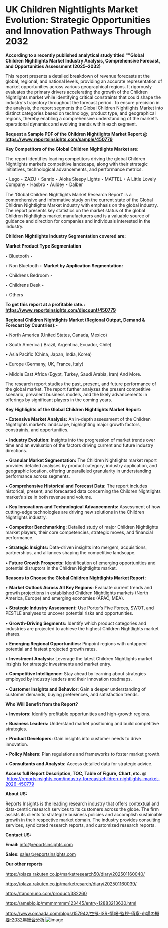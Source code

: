 # UK Children Nightlights Market Evolution: Strategic Opportunities and Innovation Pathways Through 2032

<strong>According to a recently published analytical study titled ""Global Children Nightlights Market Industry Analysis, Comprehensive Forecast, and Opportunities Assessment (2025–2032)</strong>

This report presents a detailed breakdown of revenue forecasts at the global, regional, and national levels, providing an accurate representation of market opportunities across various geographical regions. It rigorously evaluates the primary drivers accelerating the growth of the Children Nightlights market while identifying critical constraints that could shape the industry's trajectory throughout the forecast period. To ensure precision in the analysis, the report segments the Global Children Nightlights Market into distinct categories based on technology, product type, and geographical regions, thereby enabling a comprehensive understanding of the market’s operational dynamics and evolving trends within each segment.

<strong>Request a Sample PDF of the Children Nightlights Market Report </strong><strong>@<a href=https://www.reportsinsights.com/sample/450779 style=color:#0000ff;> https://www.reportsinsights.com/sample/450779</a></strong></font>

<strong>Key Competitors of the Global Children Nightlights Market are:</strong>

The report identifies leading competitors driving the global Children Nightlights market’s competitive landscape, along with their strategic initiatives, technological advancements, and performance metrics.

‣ Lego
‣ ZAZU
‣ Sanrio
‣ Aloka Sleepy Lights
‣ MATTEL
‣ A Little Lovely Company
‣ Hasbro
‣ Auldey
‣ Dalber

The ‘Global Children Nightlights Market Research Report’ is a comprehensive and informative study on the current state of the Global Children Nightlights Market industry with emphasis on the global industry. The report presents key statistics on the market status of the global Children Nightlights market manufacturers and is a valuable source of guidance and direction for companies and individuals interested in the industry.

<strong>Children Nightlights Industry Segmentation covered are:</strong>

<strong>Market Product Type Segmentation</strong>

‣ Bluetooth
‣ 

‣ Non Bluetooth
‣ 
<strong>Market by Application Segmentation:</strong>

‣ Childrens Bedroom
‣ 

‣ Childrens Desk
‣ 

‣ Others

<strong>To get this report at a profitable rate.: <a href=https://www.reportsinsights.com/discount/450779 style=color:#0000ff;>https://www.reportsinsights.com/discount/450779</a></strong></font>

<strong>Regional Children Nightlights Market (Regional Output, Demand &amp; Forecast by Countries):-</strong>

• North America (United States, Canada, Mexico)

• South America ( Brazil, Argentina, Ecuador, Chile)

• Asia Pacific (China, Japan, India, Korea)

• Europe (Germany, UK, France, Italy)

• Middle East Africa (Egypt, Turkey, Saudi Arabia, Iran) And More.

The research report studies the past, present, and future performance of the global market. The report further analyzes the present competitive scenario, prevalent business models, and the likely advancements in offerings by significant players in the coming years.

<strong>Key Highlights of the Global Children Nightlights Market Report:</strong>

• <strong>Extensive Market Analysis:</strong> An in-depth assessment of the Children Nightlights market’s landscape, highlighting major growth factors, constraints, and opportunities.

• <strong>Industry Evolution:</strong> Insights into the progression of market trends over time and an evaluation of the factors driving current and future industry directions.

• <strong>Granular Market Segmentation:</strong> The Children Nightlights market report provides detailed analyses by product category, industry application, and geographic location, offering unparalleled granularity in understanding performance across segments.

• <strong>Comprehensive Historical and Forecast Data:</strong> The report includes historical, present, and forecasted data concerning the Children Nightlights market’s size in both revenue and volume.

• <strong>Key Innovations and Technological Advancements:</strong> Assessment of how cutting-edge technologies are driving new solutions in the Children Nightlights industry.

• <strong>Competitor Benchmarking:</strong> Detailed study of major Children Nightlights market players, their core competencies, strategic moves, and financial performance.

• <strong>Strategic Insights:</strong> Data-driven insights into mergers, acquisitions, partnerships, and alliances shaping the competitive landscape.

• <strong>Future Growth Prospects:</strong> Identification of emerging opportunities and potential disruptors in the Children Nightlights market.

<strong>Reasons to Choose the Global Children Nightlights Market Report:</strong>

• <strong>Market Outlook Across All Key Regions:</strong> Evaluate current trends and growth projections in established Children Nightlights markets (North America, Europe) and emerging economies (APAC, MEA).

• <strong>Strategic Industry Assessment:</strong> Use Porter’s Five Forces, SWOT, and PESTLE analyses to uncover potential risks and opportunities.

• <strong>Growth-Driving Segments:</strong> Identify which product categories and industries are projected to achieve the highest Children Nightlights market shares.

• <strong>Emerging Regional Opportunities:</strong> Pinpoint regions with untapped potential and fastest projected growth rates.

• <strong>Investment Analysis:</strong> Leverage the latest Children Nightlights market insights for strategic investments and market entry.

• <strong>Competitive Intelligence:</strong> Stay ahead by learning about strategies employed by industry leaders and their innovation roadmaps.

• <strong>Customer Insights and Behavior:</strong> Gain a deeper understanding of customer demands, buying preferences, and satisfaction trends.

<strong>Who Will Benefit from the Report?</strong>

• <strong>Investors:</strong> Identify profitable opportunities and high-growth regions.

• <strong>Business Leaders:</strong> Understand market positioning and build competitive strategies.

• <strong>Product Developers:</strong> Gain insights into customer needs to drive innovation.

• <strong>Policy Makers:</strong> Plan regulations and frameworks to foster market growth.

• <strong>Consultants and Analysts:</strong> Access detailed data for strategic advice.
</ul>
<strong>Access full Report Description, TOC, Table of Figure, Chart, etc. </strong>@  <a href=https://reportsinsights.com/industry-forecast/children-nightlights-market-2026-450779 style=color:#0000ff;>https://reportsinsights.com/industry-forecast/children-nightlights-market-2026-450779</a></font>

<strong><strong>About US</strong>:</strong>

Reports Insights is the leading research industry that offers contextual and data-centric research services to its customers across the globe. The firm assists its clients to strategize business policies and accomplish sustainable growth in their respective market domain. The industry provides consulting services, syndicated research reports, and customized research reports.

<strong>Contact US:</strong>

<p class=""""><b>Email:</b> <a href=mailto:info@reportsinsights.com>info@reportsinsights.com</a></p>
<p class=""""><b>Sales:</b> <a href=mailto:sales@reportsinsights.com>sales@reportsinsights.com</a></p>

<strong>Our other reports</strong>

<a href=https://plaza.rakuten.co.jp/marketresearch50/diary/202501160040/>https://plaza.rakuten.co.jp/marketresearch50/diary/202501160040/</a>

<a href=https://plaza.rakuten.co.jp/marketresarch/diary/202501160039/>https://plaza.rakuten.co.jp/marketresarch/diary/202501160039/</a>

<a href=https://tanomuno.com/product/382260>https://tanomuno.com/product/382260</a>

<a href=https://ameblo.jp/mmmmmmm123445/entry-12883213630.html>https://ameblo.jp/mmmmmmm123445/entry-12883213630.html</a>

<a href=https://www.omaada.com/blogs/157942/空挺-ISR-情報-監視-偵察-市場の概要-2032年総合分析>https://www.omaada.com/blogs/157942/空挺-ISR-情報-監視-偵察-市場の概要-2032年総合分析</a>
![image](https://github.com/user-attachments/assets/c9edfaf3-7cd7-4cbb-b5ba-7e510e30fc21)
